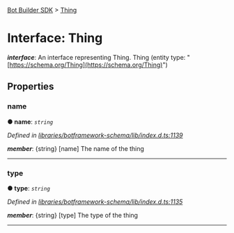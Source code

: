 [Bot Builder SDK](../README.md) > [Thing](../interfaces/botbuilder.thing.md)



# Interface: Thing

*__interface__*: An interface representing Thing. Thing (entity type: "[https://schema.org/Thing](https://schema.org/Thing)")



## Properties
<a id="name"></a>

###  name

**●  name**:  *`string`* 

*Defined in [libraries/botframework-schema/lib/index.d.ts:1139](https://github.com/Microsoft/botbuilder-js/blob/ce808e0/libraries/botframework-schema/lib/index.d.ts#L1139)*


*__member__*: {string} [name] The name of the thing





___

<a id="type"></a>

###  type

**●  type**:  *`string`* 

*Defined in [libraries/botframework-schema/lib/index.d.ts:1135](https://github.com/Microsoft/botbuilder-js/blob/ce808e0/libraries/botframework-schema/lib/index.d.ts#L1135)*


*__member__*: {string} [type] The type of the thing





___


